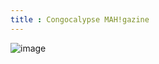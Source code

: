 ```yaml
---
title : Congocalypse MAH!gazine
---
```

![image](https://github.com/user-attachments/assets/43841aeb-b72c-4c5a-8e22-1fe852011f53)

